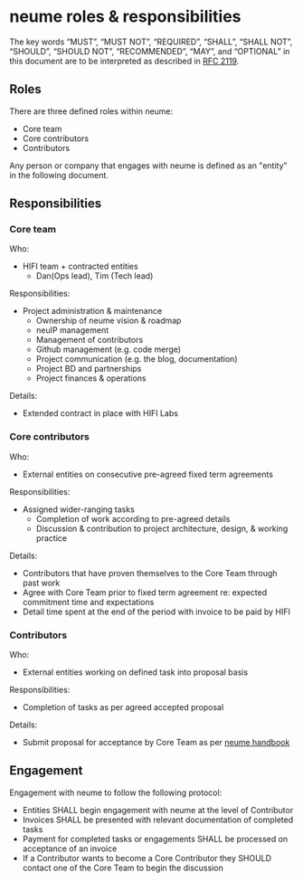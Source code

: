 # neume roles & responsibilities

The key words “MUST”, “MUST NOT”, “REQUIRED”, “SHALL”, “SHALL NOT”, “SHOULD”, “SHOULD NOT”, “RECOMMENDED”, “MAY”, and “OPTIONAL” in this document are to be interpreted as described in [RFC 2119](http://tools.ietf.org/html/rfc2119).



## Roles
There are three defined roles within neume:
- Core team
- Core contributors
- Contributors

Any person or company that engages with neume is defined as an "entity" in the following document.


## Responsibilities
### Core team

Who:
- HIFI team + contracted entities
    - Dan(Ops lead), Tim (Tech lead)

Responsibilities:
- Project administration & maintenance
    - Ownership of neume vision & roadmap
    - neuIP management
    - Management of contributors
    - Github management (e.g. code merge)
    - Project communication (e.g. the blog, documentation)
    - Project BD and partnerships
    - Project finances & operations

Details:
- Extended contract in place with HIFI Labs

    
### Core contributors
Who:
- External entities on consecutive pre-agreed fixed term agreements

Responsibilities:
- Assigned wider-ranging tasks
    - Completion of work according to pre-agreed details 
    - Discussion & contribution to project architecture, design, & working practice
    

Details:
- Contributors that have proven themselves to the Core Team through past work  
- Agree with Core Team prior to fixed term agreement re: expected commitment time and expectations
- Detail time spent at the end of the period with invoice to be paid by HIFI

### Contributors

Who:
- External entities working on defined task into proposal basis

Responsibilities:
- Completion of tasks as per agreed accepted proposal

Details:
- Submit proposal for acceptance by Core Team as per [neume handbook](https://github.com/neume-network/documents/blob/main/neumehandbook.md_)

## Engagement

Engagement with neume to follow the following protocol:
- Entities SHALL begin engagement with neume at the level of Contributor
- Invoices SHALL be presented with relevant documentation of completed tasks
- Payment for completed tasks or engagements SHALL be processed on acceptance of an invoice  
- If a Contributor wants to become a Core Contributor they SHOULD contact one of the Core Team to begin the discussion
